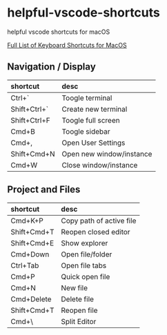 # helpful-vscode-shortcuts
helpful vscode shortcuts for macOS

[Full List of Keyboard Shortcuts for MacOS](https://code.visualstudio.com/shortcuts/keyboard-shortcuts-macos.pdf)

## Navigation / Display
| shortcut        | desc       |
| :------------- |:-------------|
| Ctrl+`    | Toogle terminal |
| Shift+Ctrl+`|Create new terminal      |
| Shift+Ctrl+F     | Toogle full screen  |
| Cmd+B     | Toogle sidebar     |
| Cmd+,     | Open User Settings     |
| Shift+Cmd+N      | Open new window/instance     |
| Cmd+W     | Close window/instance     |


## Project and Files

| shortcut        | desc       |
| :------------- |:-------------|
| Cmd+K+P    | Copy path of active file |
| Shift+Cmd+T| Reopen closed editor      |
| Shift+Cmd+E     | Show explorer  |
| Cmd+Down     | Open file/folder     |
| Ctrl+Tab     | Open file tabs     |
| Cmd+P     | Quick open file     |
| Cmd+N     | New file     |
| Cmd+Delete     | Delete file     |
| Shift+Cmd+T     | Reopen file     |
| Cmd+\     | Split Editor     |
